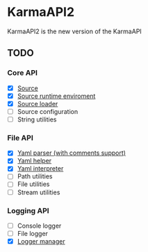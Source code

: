# KarmaAPI2
KarmaAPI2 is the new version of the KarmaAPI

## TODO

### Core API
- [X] [Source](https://github.com/KarmaDeb/KarmaAPI2/blob/master/KarmaAPI-Core/src/main/java/es/karmadev/api/core/source/KarmaSource.java)
- [X] [Source runtime enviroment](https://github.com/KarmaDeb/KarmaAPI2/blob/master/KarmaAPI-Core/src/main/java/es/karmadev/api/core/source/runtime/SourceRuntime.java)
- [X] [Source loader](https://github.com/KarmaDeb/KarmaAPI2/blob/master/KarmaAPI-Core/src/main/java/es/karmadev/api/core/source/SourceLoader.java)
- [ ] Source configuration
- [ ] String utilities

### File API
- [X] [Yaml parser (with comments support)](https://github.com/KarmaDeb/KarmaAPI2/blob/master/KarmaAPI-Core/src/main/java/es/karmadev/api/file/yaml/handler/YamlReader.java)
- [X] [Yaml helper](https://github.com/KarmaDeb/KarmaAPI2/blob/master/KarmaAPI-Core/src/main/java/es/karmadev/api/file/yaml/handler/YamlHandler.java)
- [X] [Yaml interpreter](https://github.com/KarmaDeb/KarmaAPI2/blob/master/KarmaAPI-Core/src/main/java/es/karmadev/api/file/yaml/YamlFileHandler.java)
- [ ] Path utilities
- [ ] File utilities
- [ ] Stream utilities

### Logging API
- [ ] Console logger
- [ ] File logger
- [X] [Logger manager](https://github.com/KarmaDeb/KarmaAPI2/blob/master/KarmaAPI-Core/src/main/java/es/karmadev/api/logger/LogManager.java)

